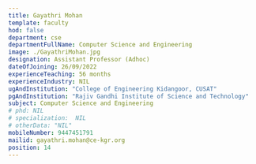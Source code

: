 ```yaml
---
title: Gayathri Mohan
template: faculty
hod: false
department: cse
departmentFullName: Computer Science and Engineering
image: ./GayathriMohan.jpg
designation: Assistant Professor (Adhoc)
dateOfJoining: 26/09/2022
experienceTeaching: 56 months
experienceIndustry: NIL
ugAndInstitution: "College of Engineering Kidangoor, CUSAT"
pgAndInstitution: "Rajiv Gandhi Institute of Science and Technology"
subject: Computer Science and Engineering
# phd: NIL
# specialization:  NIL
# otherData: "NIL"
mobileNumber: 9447451791    
mailid: gayathri.mohan@ce-kgr.org
position: 14
---
```

